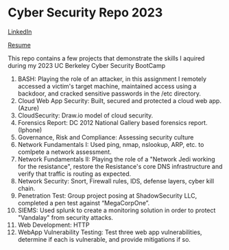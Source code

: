 # Cyber Security Repo 2023
[LinkedIn](https://tinyurl.com/yn28hfsu)

[Resume](https://tinyurl.com/ypd8k8uj)

This repo contains a few projects that demonstrate the skills I aquired during my 2023 UC Berkeley Cyber Security BootCamp

  1. BASH: Playing the role of an attacker, in this assignment I remotely accessed a victim's target machine, maintained access using a backdoor, and cracked sensitive passwords in the /etc directory.
  2. Cloud Web App Security: Built, secured and protected a cloud web app. (Azure)
  3. CloudSecurity: Draw.io model of cloud security.
  4. Forensics Report: DC 2012 National Gallery based forensics report. (Iphone)
  5. Governance, Risk and Compliance: Assessing security culture 
  6. Network Fundamentals I: Used ping, nmap, nslookup, ARP, etc. to comlpete a network assessment.
  7. Network Fundamentals II: Playing the role of a "Network Jedi working for the resistance", restore the Resistance's core DNS infrastructure and verify that traffic is routing as expected.
  8. Network Security: Snort, Firewall rules, IDS, defense layers, cyber kill chain.
  9. Penetration Test: Group project posing at ShadowSecurity LLC, completed a pen test against “MegaCorpOne”.
  10. SIEMS: Used splunk to create a monitoring solution in order to protect "Vandalay" from security attacks.
  11. Web Development: HTTP
  12. WebApp Vulnerability Testing: Test three web app vulnerabilities, determine if each is vulnerable, and provide mitigations if so.
